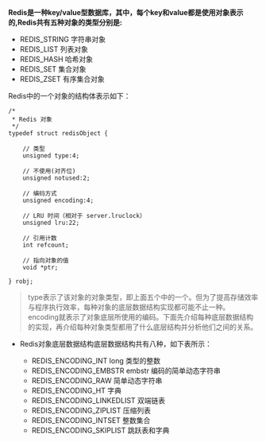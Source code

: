  **Redis是一种key/value型数据库，其中，每个key和value都是使用对象表示的,Redis共有五种对象的类型分别是:**

> 
* REDIS_STRING	字符串对象
* REDIS_LIST	列表对象
* REDIS_HASH	哈希对象
* REDIS_SET	集合对象
* REDIS_ZSET	有序集合对象


Redis中的一个对象的结构体表示如下：

```
/*
 * Redis 对象
 */
typedef struct redisObject {
 
    // 类型
    unsigned type:4;        
 
    // 不使用(对齐位)
    unsigned notused:2;
 
    // 编码方式
    unsigned encoding:4;
 
    // LRU 时间（相对于 server.lruclock）
    unsigned lru:22;
 
    // 引用计数
    int refcount;
 
    // 指向对象的值
    void *ptr;
 
} robj;

```


> type表示了该对象的对象类型，即上面五个中的一个。但为了提高存储效率与程序执行效率，每种对象的底层数据结构实现都可能不止一种。encoding就表示了对象底层所使用的编码。下面先介绍每种底层数据结构的实现，再介绍每种对象类型都用了什么底层结构并分析他们之间的关系。

* Redis对象底层数据结构底层数据结构共有八种，如下表所示：

   * REDIS_ENCODING_INT	long 类型的整数
   * REDIS_ENCODING_EMBSTR	embstr 编码的简单动态字符串
   * REDIS_ENCODING_RAW	简单动态字符串
   * REDIS_ENCODING_HT	字典
   * REDIS_ENCODING_LINKEDLIST	双端链表
   * REDIS_ENCODING_ZIPLIST	压缩列表
   * REDIS_ENCODING_INTSET	整数集合
   * REDIS_ENCODING_SKIPLIST	跳跃表和字典
   
   
   


